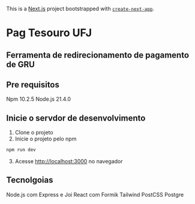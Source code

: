 This is a [Next.js](https://nextjs.org/) project bootstrapped with [`create-next-app`](https://github.com/vercel/next.js/tree/canary/packages/create-next-app).


<h1>Pag Tesouro UFJ</h1>
<h2> Ferramenta de redirecionamento de pagamento de GRU </h2>




## Pre requisitos
Npm 10.2.5
Node.js 21.4.0

## Inicie o servdor de desenvolvimento ##
1. Clone o projeto 
2. Inicie o projeto pelo npm
```bash
npm run dev
```
3. Acesse [http://localhost:3000](http://localhost:3000) no navegador

## Tecnolgoias ##
Node.js com Express e Joi
React com Formik 
Tailwind
PostCSS
Postgre 